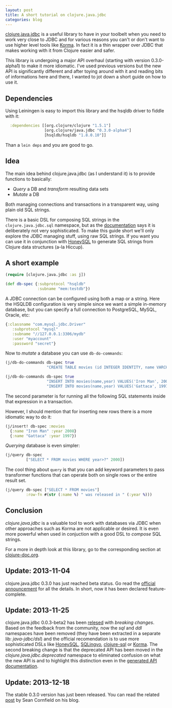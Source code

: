 ```yaml
---
layout: post
title: A short tutorial on clojure.java.jdbc
categories: blog
---
```


[clojure.java.jdbc](https://github.com/clojure/java.jdbc) is a useful library to have in your toolbelt when you need to work very close to JDBC and for various reasons you can't or don't want to use higher level tools like [Korma](https://sqlkorma.com/). In fact it is a thin wrapper over JDBC that makes working with it from Clojure easier and safer.

This library is undergoing a major API overhaul (starting with version 0.3.0-alpha1) to make it more idiomatic. I've used previous versions but the new API is significantly different and after toying around with it and reading bits of informations here and there, I wanted to jot down a short guide on how to use it.

## Dependencies

Using Leiningen is easy to import this library and the hsqldb driver to fiddle with it:

```clojure
  :dependencies [[org.clojure/clojure "1.5.1"]
                 [org.clojure/java.jdbc "0.3.0-alpha4"]
                 [hsqldb/hsqldb "1.8.0.10"]]
```

Than a `lein deps` and you are good to go.

## Idea

The main idea behind clojure.java.jdbc (as I understand it) is to provide functions to basically:

* *Query* a DB and *transform* resulting data sets
* *Mutate* a DB

Both managing connections and transactions in a transparent way, using plain old SQL strings.

There is a basic DSL for composing SQL strings in the `clojure.java.jdbc.sql` namespace, but as the [documentation](https://clojure.github.io/java.jdbc/#clojure.java.jdbc.sql) says it is deliberately not very sophisticated. To make this guide short we'll only explore the JDBC managing stuff, using raw SQL strings. If you want you can use it in conjunction with [HoneySQL](https://github.com/jkk/honeysql) to generate SQL strings from Clojure data structures (a-la Hiccup).

## A short example

```clojure
(require [clojure.java.jdbc :as j])

(def db-spec {:subprotocol "hsqldb"
              :subname "mem:testdb"})
```

A JDBC connection can be configured using both a map or a string. Here the HSQLDB configuration is very simple since we want a simple in-memory database, but you can specify a full connection to PostgreSQL, MySQL, Oracle, etc:

```clojure
{:classname "com.mysql.jdbc.Driver"
   :subprotocol "mysql"
   :subname "//127.0.0.1:3306/mydb"
   :user "myaccount"
   :password "secret"}
```

Now to *mutate* a database you can use `db-do-commands`:

```clojure
(j/db-do-commands db-spec true
                  "CREATE TABLE movies (id INTEGER IDENTITY, name VARCHAR(256), year INTEGER)")

(j/db-do-commands db-spec true
                  "INSERT INTO movies(name,year) VALUES('Iron Man', 2008)"
                  "INSERT INTO movies(name,year) VALUES('Gattaca', 1997)")
```

The second parameter is for running all the following SQL statements inside that expression in a transaction.

However, I should mention that for inserting new rows there is a more idiomatic way to do it:

```clojure
(j/insert! db-spec :movies
  {:name "Iron Man" :year 2008}
  {:name "Gattaca" :year 1997})
```

*Querying* database is even simpler:

```clojure
(j/query db-spec
         ["SELECT * FROM movies WHERE year>?" 2000])
```

The cool thing about `query` is that you can add keyword parameters to pass transformer functions that can operate both on single rows or the entire result set.

```clojure
(j/query db-spec ["SELECT * FROM movies"]
         :row-fn #(str (:name %) " was released in " (:year %)))
```

## Conclusion

*clojure.java.jdbc* is a valuable tool to work with databases via JDBC when other approaches such as Korma are not applicable or desired. It is even more powerful when used in conjuction with a good DSL to *compose* SQL strings.

For a more in depth look at this library, go to the corresponding section at [clojure-doc.org](https://clojure-doc.org/articles/ecosystem/java_jdbc/home.html).

## Update: 2013-11-04

clojure.java.jdbc 0.3.0 has just reached beta status. Go read the [official announcement](https://corfield.org/blog/post.cfm/clojure-java-jdbc-0-3-0-beta-1) for all the details. In short, now it has been declared feature-complete.


## Update: 2013-11-25 ## 

clojure.java.jdbc 0.0.3-beta2 has been [relesed](https://groups.google.com/forum/#!msg/clojure/pSnXWxpwvT8/9yca3iAohgcJ) with *breaking changes*. Based on the feedback from the community, now the *sql* and *ddl* namespaces have been removed (they have been extracted in a separate lib: *java-jdbc/dsl*) and the official recomendation is to use more sophisticated DSLs like [HoneySQL](https://github.com/jkk/honeysql), [SQLingvo](https://github.com/r0man/sqlingvo), [clojure-sql](https://bitbucket.org/czan/clojure-sql) or [Korma](https://www.sqlkorma.com/). The second breaking change is that the deprecated API has been moved in the *clojure.java.jdbc.deprecated* namespace to eliminated confusion on what the new API is and to highlight this distinction even in the [generated API documentation](https://clojure.github.io/java.jdbc/).

## Update: 2013-12-18

The stable 0.3.0 version has just been released. You can read the related [post](https://corfield.org/blog/post.cfm/clojure-java-jdbc-0-3-0-released) by Sean Cornfield on his blog.

